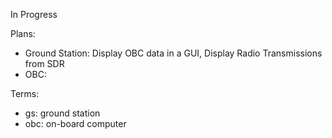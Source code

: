 In Progress

Plans:
- Ground Station: Display OBC data in a GUI, Display Radio Transmissions from SDR
- OBC: 

Terms:
- gs: ground station
- obc: on-board computer